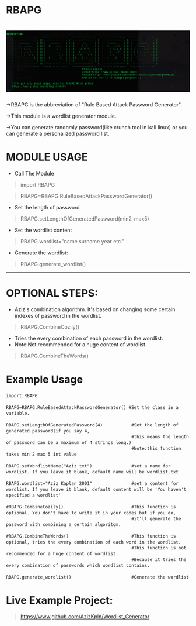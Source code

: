 

# RBAPG

# ![](module_image/RBAPG.png)

->RBAPG is the abbreviation of "Rule Based Attack Password Generator".

->This module is a wordlist generator module.

->You can generate randomly password(like crunch tool in kali linux) or you can generate a personalized password list.


# MODULE USAGE
* Call The Module

> import RBAPG

> RBAPG=RBAPG.RuleBasedAttackPasswordGenerator()

* Set the length of password

> RBAPG.setLengthOfGeneratedPassword(min2-max5)

* Set the wordlist content
> RBAPG.wordlist="name surname year etc."

* Generate the wordlist:
> RBAPG.generate_wordlist()

--------------------------------------------------------------------------------------------
# OPTIONAL STEPS:

* Aziz's combination algorithm. It's based on changing some certain indexes of password in the wordlist.

> RBAPG.CombineCozily()

* Tries the every combination of each password in the wordlist.
* Note:Not recommended for a huge content of wordlist.
> RBAPG.CombineTheWords()

# Example Usage
```
import RBAPG

RBAPG=RBAPG.RuleBasedAttackPasswordGenerator() #Set the class in a variable.

RBAPG.setLengthOfGeneratedPassword(4)           #Set the length of generated password(if you say 4,
                                                #this means the length of password can be a maximum of 4 strings long.)
                                                #Note:this function takes min 2 max 5 int value

RBAPG.setWordlistName("Aziz.txt")               #set a name for wordlist. If you leave it blank, default name will be wordlist.txt

RBAPG.wordlist="Aziz Kaplan 2001"               #set a content for wordlist. If you leave it blank, default content will be 'You haven't specified a wordlist'

#RBAPG.CombineCozily()                          #This function is optional. You don't have to write it in your codes but if you do,
                                                #it'll generate the password with combining a certain algoritgm.

#RBAPG.CombineTheWords()                        #This function is optional, tries the every combination of each word in the wordlist.
                                                #This function is not recommended for a huge content of wordlist.
                                                #Because it tries the every combination of passwords which wordlist contains.

RBAPG.generate_wordlist()                       #Generate the wordlist
```

# Live Example Project:
> https://www.github.com/AzizKpln/Wordlist_Generator
